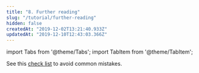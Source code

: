 ```yaml
---
title: "8. Further reading"
slug: "/tutorial/further-reading"
hidden: false
createdAt: "2019-12-02T13:21:40.933Z"
updatedAt: "2019-12-10T12:43:03.366Z"
---
```


import Tabs from '@theme/Tabs';
import TabItem from '@theme/TabItem';

See this [check list](http://support.seats.io/en/articles/3539620-integration-checklist) to avoid common mistakes.
